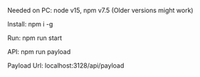 Needed on PC: node v15, npm v7.5 (Older versions might work)

Install: npm i -g

Run: npm run start

API: npm run payload

Payload Url: localhost:3128/api/payload
